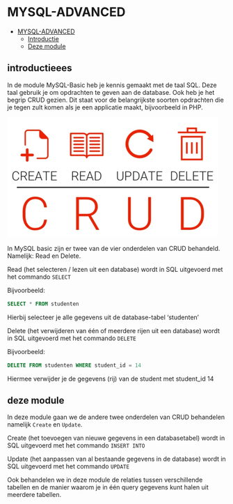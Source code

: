 # MYSQL-ADVANCED

- [MYSQL-ADVANCED](#mysql-basic)
  - [Introductie](#introductie)
  - [Deze module](#deze-module)


## introductieees

In de module MySQL-Basic heb je kennis gemaakt met de taal SQL. Deze taal gebruik je om opdrachten te geven aan de database. Ook heb je het begrip CRUD gezien. Dit staat voor de belangrijkste soorten opdrachten die je tegen zult komen als je een applicatie maakt, bijvoorbeeld in PHP.

<!-- ![CRUD](https://github.com/ROC-van-Amsterdam-College-Amstelland/MYSQL-ADVANCED/blob/master/img/crud.jpg) -->

![CRUD](img/crud.jpg)


In MySQL basic zijn er twee van de vier onderdelen van CRUD behandeld. Namelijk:
Read en Delete.

Read (het selecteren / lezen uit een database) wordt in SQL uitgevoerd met het commando `SELECT`

Bijvoorbeeld: 

```SQL
SELECT * FROM studenten
```

Hierbij selecteer je alle gegevens uit de database-tabel ‘studenten’

Delete (het verwijderen van één of meerdere rijen uit een database) wordt in SQL uitgevoerd met het commando `DELETE`

Bijvoorbeeld: 
```SQL
DELETE FROM studenten WHERE student_id = 14
```
Hiermee verwijder je de gegevens (rij) van de student met student_id 14

## deze module

In deze module gaan we de andere twee onderdelen van CRUD behandelen namelijk `Create` en `Update`.

Create (het toevoegen van nieuwe gegevens in een databasetabel) wordt in SQL uitgevoerd met het commando `INSERT INTO`


 Update (het aanpassen van al bestaande gegevens in de database) wordt in SQL uitgevoerd met het commando `UPDATE`


Ook behandelen we in deze module de relaties tussen verschillende tabellen en de manier waarom je in één query gegevens kunt halen uit meerdere tabellen.

